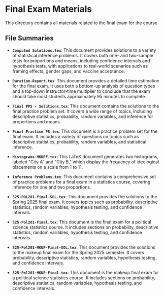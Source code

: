 # Final Exam Materials

This directory contains all materials related to the final exam for the course.

## File Summaries

- **`Computed Solutions.tex`**: This document provides solutions to a variety of
  statistical inference problems. It covers both one- and two-sample tests for
  proportions and means, including confidence intervals and hypothesis tests,
  with applications to real-world scenarios such as framing effects, gender
  gaps, and vaccine acceptance.

- **`Duration-Report.tex`**: This document provides a detailed time estimation
  for the final exam. It uses both a bottom-up analysis of question types and a
  top-down instructor-time multiplier to conclude that the exam should take most
  students approximately 95 minutes to complete.

- **`Final PPS - Solutions.tex`**: This document contains the solutions to the
  final practice problem set. It covers a wide range of topics, including
  descriptive statistics, probability, random variables, and inference for
  proportions and means.

- **`Final Practice PS.tex`**: This document is a practice problem set for the
  final exam. It includes a variety of questions on topics such as descriptive
  statistics, probability, random variables, and statistical inference.

- **`Histograms-MKUPF.tex`**: This LaTeX document generates two histograms,
  labeled "City A" and "City B," which display the frequency of ideological
  placements on a scale from 1 to 11.

- **`Inference Problems.tex`**: This document contains a comprehensive set of
  practice problems for a final exam in a statistics course, covering inference
  for one and two proportions.

- **`S25-POL201-Final-SOL.tex`**: This document provides the solutions to the
  Spring 2025 final exam. It covers topics such as probability, descriptive
  statistics, random variables, hypothesis testing, and confidence intervals.

- **`S25-Pol201-Final.tex`**: This document is the final exam for a political
  science statistics course. It includes sections on probability, descriptive
  statistics, random variables, hypothesis testing, and confidence intervals.

- **`S25-Pol201-MKUP-Final-SOL.tex`**: This document provides the solutions to the
  makeup final exam for the Spring 2025 semester. It covers probability,
  descriptive statistics, random variables, hypothesis testing, and confidence
  intervals.

- **`S25-Pol201-MKUP-Final.tex`**: This document is the makeup final exam for a
  political science statistics course. It includes sections on probability,
  descriptive statistics, random variables, hypothesis testing, and confidence
  intervals.